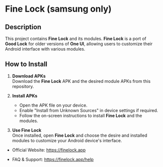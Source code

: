 # **Fine Lock** (samsung only)

## **Description**
This project contains **Fine Lock** and its modules. **Fine Lock** is a port of **Good Lock** for older versions of **One UI**, allowing users to customize their Android interface with various modules.

## **How to Install**
1. **Download APKs**  
   Download the **Fine Lock** APK and the desired module APKs from this repository.

2. **Install APKs**  
   - Open the APK file on your device.  
   - Enable "Install from Unknown Sources" in device settings if required.  
   - Follow the on-screen instructions to install **Fine Lock** and the modules.

3. **Use Fine Lock**  
   Once installed, open **Fine Lock** and choose the desire and installed modules to customize your Android device's interface.

* Official Website: https://finelock.app

* FAQ & Support: https://finelock.app/help
